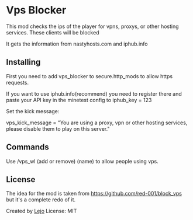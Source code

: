# Vps Blocker

This mod checks the ips of the player for vpns, proxys, or other hosting services. These clients will be blocked

It gets the information from nastyhosts.com and iphub.info

Installing
----------

First you need to add vps_blocker to secure.http_mods to allow https  requests.

If you want to use iphub.info(recommend) you need to register there and paste your API key in the minetest config to iphub_key = 123

Set the kick message:

vps_kick_message = "You are using a proxy, vpn or other hosting services, please disable them to play on this server."

Commands
--------

Use /vps_wl (add or remove) (name) to allow people using vps.

License
-------

The idea for the mod is taken from https://github.com/red-001/block_vps but it's a complete redo of it.

Created by [Lejo](https://github.com/Lejo1)
License: MIT
